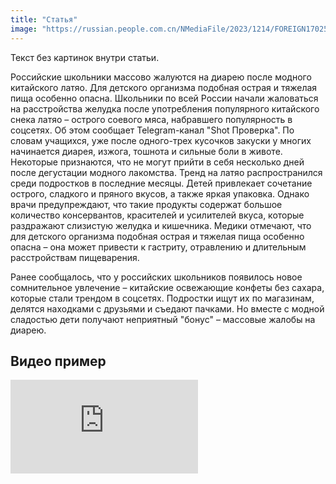 ```yaml
---
title: "Статья"
image: "https://russian.people.com.cn/NMediaFile/2023/1214/FOREIGN17025440497420DTFJTB0CG.jpg"  # 
---
```


Текст без картинок внутри статьи.


Российские школьники массово жалуются на диарею после модного китайского латяо. Для детского организма подобная острая и тяжелая пища особенно опасна.
Школьники по всей России начали жаловаться на расстройства желудка после употребления популярного китайского снека латяо – острого соевого мяса, набравшего популярность в соцсетях. Об этом сообщает Telegram-канал "Shot Проверка".
По словам учащихся, уже после одного-трех кусочков закуски у многих начинается диарея, изжога, тошнота и сильные боли в животе. Некоторые признаются, что не могут прийти в себя несколько дней после дегустации модного лакомства.
Тренд на латяо распространился среди подростков в последние месяцы. Детей привлекает сочетание острого, сладкого и пряного вкусов, а также яркая упаковка. Однако врачи предупреждают, что такие продукты содержат большое количество консервантов, красителей и усилителей вкуса, которые раздражают слизистую желудка и кишечника.
Медики отмечают, что для детского организма подобная острая и тяжелая пища особенно опасна – она может привести к гастриту, отравлению и длительным расстройствам пищеварения.

Ранее сообщалось, что у российских школьников появилось новое сомнительное увлечение – китайские освежающие конфеты без сахара, которые стали трендом в соцсетях. Подростки ищут их по магазинам, делятся находками с друзьями и съедают пачками. Но вместе с модной сладостью дети получают неприятный "бонус" – массовые жалобы на диарею.

## Видео пример
<div class="video-container">
    <iframe 
        src="https://drive.google.com/file/d/1B8Eol3OWbF4s1QV4k4s3IbqsTfwBPBon/preview" 
        frameborder="0" 
        allowfullscreen
        scrolling="no">
    </iframe>
</div>
























